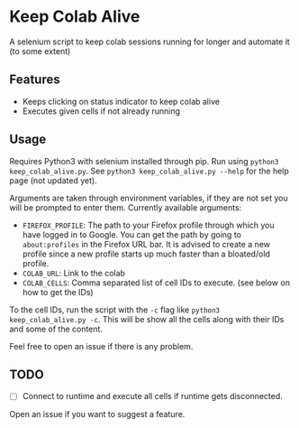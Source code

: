 # Keep Colab Alive

A selenium script to keep colab sessions running for longer and automate it (to some extent)

## Features

 - Keeps clicking on status indicator to keep colab alive
 - Executes given cells if not already running

## Usage

Requires Python3 with selenium installed through pip. Run using `python3 keep_colab_alive.py`.
See `python3 keep_colab_alive.py --help` for the help page (not updated yet).

Arguments are taken through environment variables, if they are not set you will be prompted to enter them. Currently available arguments:
 - `FIREFOX_PROFILE`: The path to your Firefox profile through which you have logged in to Google. You can get the path by going to `about:profiles` in the Firefox URL bar. It is advised to create a new profile since a new profile starts up much faster than a bloated/old profile.
 - `COLAB_URL`: Link to the colab
 - `COLAB_CELLS`: Comma separated list of cell IDs to execute. (see below on how to get the IDs)

To the cell IDs, run the script with the `-c` flag like `python3 keep_colab_alive.py -c`. This will be show all the cells along with their IDs and some of the content.

Feel free to open an issue if there is any problem.

## TODO

 - [ ] Connect to runtime and execute all cells if runtime gets disconnected.

Open an issue if you want to suggest a feature.

